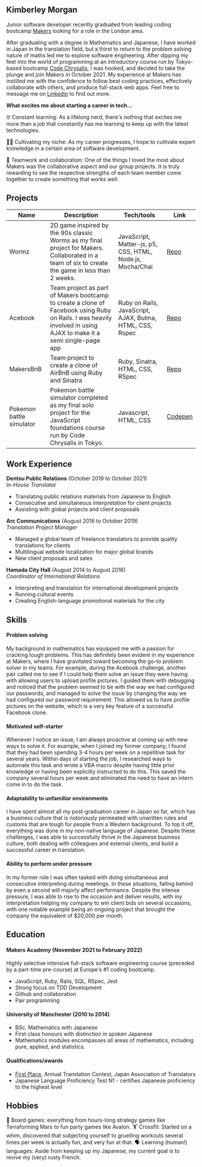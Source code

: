 ## Kimberley Morgan

Junior software developer recently graduated from leading coding bootcamp [Makers](https://makers.tech/) looking for a role in the London area.

After graduating with a degree in Mathematics and Japanese, I have worked in Japan in the translation field, but a thirst to return to the problem solving nature of maths led me to explore software engineering. After dipping my feet into the world of programming at an introductory course run by Tokyo-based bootcamp [Code Chrysalis](https://www.codechrysalis.io/), I was hooked, and decided to take the plunge and join Makers in October 2021. My experience at Makers has instilled me with the confidence to follow best coding practices, effectively collaborate with others, and produce full-stack web apps. Feel free to message me on [Linkedin](https://www.linkedin.com/in/kimberley-m-049a5083/) to find out more.

**What excites me about starting a career in tech...**

🤓 Constant learning: As a lifelong nerd, there's nothing that excites me more than a job that constantly has me learning to keep up with the latest technologies.

👩‍💻 Cultivating my niche: As my career progresses, I hope to cultivate expert knowledge in a certain area of software development.

🤝 Teamwork and collaboration: One of the things I loved the most about Makers was the collaborative aspect and our group projects. It is truly rewarding to see the respective strengths of each team member come together to create something that works well.


## Projects

| Name                         | Description       | Tech/tools        | Link |
| ---------------------------- | ----------------- | ----------------- | ----------------- |
| Wormz | 2D game inspired by the 90s classic Worms as my final project for Makers. Collaborated in a team of six to create the game in less than 2 weeks. | JavaScript, Matter-js, p5, CSS, HTML, Node.js, Mocha/Chai | [Repo](https://github.com/kim-morgan/wormz) |
| Acebook | Team project as part of Makers bootcamp to create a clone of Facebook using Ruby on Rails. I was heavily involved in using AJAX to make it a semi single-page app | Ruby on Rails, JavaScript, AJAX, Bulma, HTML, CSS, Rspec |[Repo](https://github.com/kim-morgan/acebook-on-the-rails) |
| MakersBnB| Team project to create a clone of AirBnB using Ruby and Sinatra | Ruby, Sinatra, HTML, CSS, RSpec| [Repo](https://github.com/kim-morgan/acebook-on-the-rails) |
| Pokemon battle simulator     | Pokemon battle simulator completed as my final solo project for the JavaScript foundations course run by Code Chrysalis in Tokyo.  | Javascript, HTML, CSS | [Codepen](https://codepen.io/kmorgan135/full/QWKKgZB) |

## Work Experience

**Dentsu Public Relations** (October 2019 to October 2021)  
_In-House Translator_

- Translating public relations materials from Japanese to English
- Consecutive and simultaneous interpretation for client projects
- Assisting with global projects and client proposals

**Arc Communications** (August 2016 to October 2019)  
_Translation Project Manager_

- Managed a global team of freelance translators to provide quality translations for clients
- Multilingual website localization for major global brands
- New client proposals and sales

**Hamada City Hall** (August 2014 to August 2016)  
_Coordinator of International Relations_

- Interpreting and translation for international development projects 
- Running cultural events
- Creating English-language promotional materials for the city

## Skills

#### Problem solving

My background in mathematics has equipped me with a passion for cracking tough problems. This has definitely been evident in my experience at Makers, where I have gravitated toward becoming the go-to problem solver in my teams. For example, during the Acebook challenge, another pair called me to see if I could help them solve an issue they were having with allowing users to upload profile pictures. I guided them with debugging and noticed that the problem seemed to be with the way we had configured our passwords, and managed to solve the issue by changing the way we had configured our password requirement. This allowed us to have profile pictures on the website, which is a very key feature of a successful Facebook clone.

#### Motivated self-starter

Whenever I notice an issue, I am always proactive at coming up with new ways to solve it. For example, when I joined my former company, I found that they had been spending 3-4 hours per week on a repetitive task for several years. Within days of starting the job, I researched ways to automate this task and wrote a VBA macro despite having little prior knowledge or having been explicitly instructed to do this. This saved the company several hours per week and eliminated the need to have an intern come in to do the task. 

#### Adaptability to unfamiliar environments

I have spent almost all my post-graduation career in Japan so far, which has a business culture that is notoriously permeated with unwritten rules and customs that are tough for people from a Western background. To top it off, everything was done in my non-native language of Japanese. Despite these challenges, I was able to successfully thrive in the Japanese business culture, both dealing with colleagues and external clients, and build a successful career in translation.

#### Ability to perform under pressure

In my former role I was often tasked with doing simultaneous and consecutive interpreting during meetings. In these situations, falling behind by even a second will majorly affect performance. Despite the intense pressure, I was able to rise to the occasion and deliver results, with my interpretation helping my company to win client bids on several occasions, with one notable example being an ongoing project that brought the company the equivalent of $20,000 per month.

## Education

#### Makers Academy (November 2021 to February 2022)
Highly selective intensive full-stack software engineering course (preceded by a part-time pre-course) at Europe's #1 coding bootcamp.
- JavaScript, Ruby, Rails, SQL, RSpec, Jest
- Strong focus on TDD Development
- Github and collaboration
- Pair programming

#### University of Manchester (2010 to 2014)

- BSc. Mathematics with Japanese
- First class honours with distinction in spoken Japanese
- Mathematics modules encompasses all areas of mathematics, including pure, applied, and statistics.

#### Qualifications/awards

- [First Place](https://jat.org/news/fifteenth_annual_jat_contest_winners), Annual Translation Contest, Japan Association of Translators
- Japanese Language Proficiency Test N1 - certifies Japanese proficiency to the highest level


## Hobbies
🎲 Board games: everything from hours-long strategy games like Terraforming Mars to fun party games like Avalon.
🏋️ Crossfit: Started on a whim, discovered that subjecting yourself to gruelling workouts several times per week is actually fun, and very fun at that.
🗣️ Learning (human!) languages: Aside from keeping up my Japanese, my current goal is to revive my (very) rusty French.
